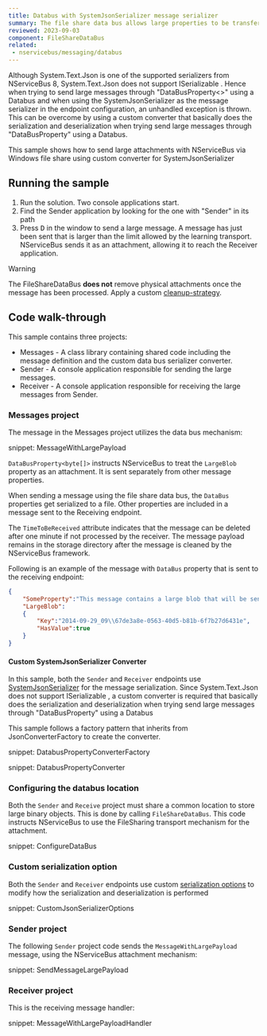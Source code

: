 ```yaml
---
title: Databus with SystemJsonSerializer message serializer
summary: The file share data bus allows large properties to be transferred via a Windows file share using custom converter for SystemJsonSerializer
reviewed: 2023-09-03
component: FileShareDataBus
related:
 - nservicebus/messaging/databus
---
```


Although System.Text.Json is one of the supported serializers from NServiceBus 8, System.Text.Json does not support ISerializable .
Hence when trying to send large messages through "DataBusProperty<>" using a Databus and when using the SystemJsonSerializer as the message serializer in the endpoint configuration, an unhandled exception is thrown.
This can be overcome by using a custom converter that basically does the serialization and deserialization when trying send large messages through "DataBusProperty" using a Databus.

This sample shows how to send large attachments with NServiceBus via Windows file share  using custom converter for SystemJsonSerializer

## Running the sample

 1. Run the solution. Two console applications start.
 1. Find the Sender application by looking for the one with "Sender" in its path
 1. Press <kbd>D</kbd> in the window to send a large message. A message has just been sent that is larger than the limit allowed by the learning transport. NServiceBus sends it as an attachment, allowing it to reach the Receiver application.

> [!WARNING]
> The FileShareDataBus **does not** remove physical attachments once the message has been processed. Apply a custom [cleanup-strategy](/nservicebus/messaging/claimcheck/file-share.md#cleanup-strategy).

## Code walk-through

This sample contains three projects:

* Messages - A class library containing shared code including the message definition and the custom data bus serializer converter.
* Sender - A console application responsible for sending the large messages.
* Receiver - A console application responsible for receiving the large messages from Sender.

### Messages project

The message in the Messages project utilizes the data bus mechanism:

snippet: MessageWithLargePayload

`DataBusProperty<byte[]>` instructs NServiceBus to treat the `LargeBlob` property as an attachment. It is sent separately from other message properties.

When sending a message using the file share data bus, the `DataBus` properties get serialized to a file. Other properties are included in a message sent to the Receiving endpoint.

The `TimeToBeReceived` attribute indicates that the message can be deleted after one minute if not processed by the receiver. The message payload remains in the storage directory after the message is cleaned by the NServiceBus framework.

Following is an example of the message with `DataBus` property that is sent to the receiving endpoint:

```json
{
    "SomeProperty":"This message contains a large blob that will be sent on the data bus",
    "LargeBlob":
    {
        "Key":"2014-09-29_09\\67de3a8e-0563-40d5-b81b-6f7b27d6431e",
        "HasValue":true
    }
}
```

#### Custom SystemJsonSerializer Converter

In this sample, both the `Sender` and `Receiver` endpoints use [SystemJsonSerializer](/nservicebus/serialization/system-json.md) for the message serialization. Since System.Text.Json does not support ISerializable , a custom converter is required that basically does the serialization and deserialization when trying send large messages through "DataBusProperty<T>" using a Databus

This sample follows a factory pattern that inherits from JsonConverterFactory to create the converter.

snippet: DatabusPropertyConverterFactory

snippet: DatabusPropertyConverter

### Configuring the databus location

Both the `Sender` and `Receive` project must share a common location to store large binary objects. This is done by calling `FileShareDataBus`. This code instructs NServiceBus to use the FileSharing transport mechanism for the attachment.

snippet: ConfigureDataBus

### Custom serialization option

Both the `Sender` and `Receiver` endpoints use custom [serialization options](/nservicebus/serialization/system-json.md#usage-customizing-serialization-options) to modify how the serialization and deserialization is performed

snippet: CustomJsonSerializerOptions

### Sender project

The following `Sender` project code sends the `MessageWithLargePayload` message, using the NServiceBus attachment mechanism:

snippet: SendMessageLargePayload

### Receiver project

This is the receiving message handler:

snippet: MessageWithLargePayloadHandler
